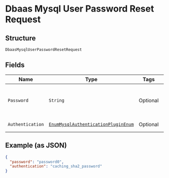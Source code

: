 
# Dbaas Mysql User Password Reset Request

## Structure

`DbaasMysqlUserPasswordResetRequest`

## Fields

| Name | Type | Tags | Description | Getter | Setter |
|  --- | --- | --- | --- | --- | --- |
| `Password` | `String` | Optional | **Constraints**: *Minimum Length*: `8`, *Maximum Length*: `256` | String getPassword() | setPassword(String password) |
| `Authentication` | [`EnumMysqlAuthenticationPluginEnum`](../../doc/models/enum-mysql-authentication-plugin-enum.md) | Optional | - | EnumMysqlAuthenticationPluginEnum getAuthentication() | setAuthentication(EnumMysqlAuthenticationPluginEnum authentication) |

## Example (as JSON)

```json
{
  "password": "password0",
  "authentication": "caching_sha2_password"
}
```

